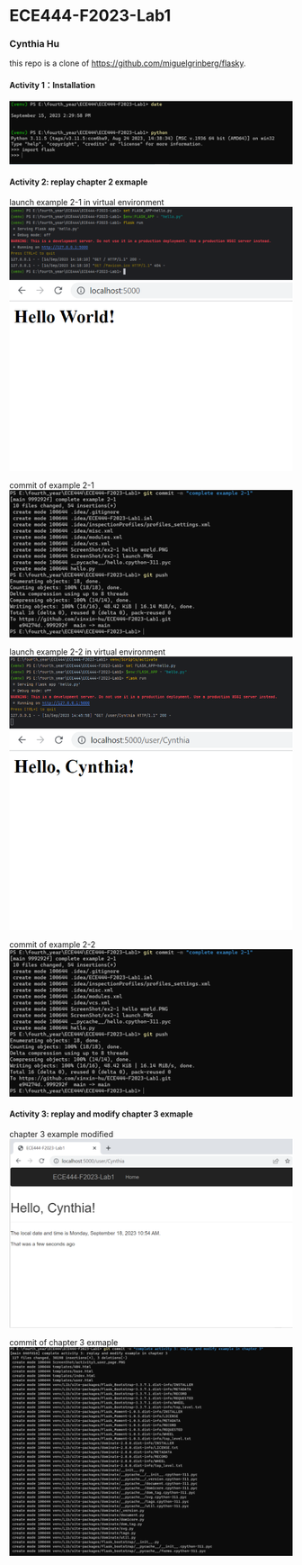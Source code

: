 # ECE444-F2023-Lab1
### Cynthia Hu
this repo is a clone of 
https://github.com/miguelgrinberg/flasky.

#### Activity 1：Installation
![Alt text](<ScreenShot/Lab1 activity 1.PNG>)

#### Activity 2: replay chapter 2 exmaple
launch example 2-1 in virtual environment
![Alt text](<ScreenShot/ex2-1 launch.PNG>)
![Alt text](<ScreenShot/ex2-1 hello world.PNG>)

commit of example 2-1
![Alt text](ScreenShot/ex2-1_commit.PNG)

launch example 2-2 in virtual environment
![Alt text](<ScreenShot/ex2-2 launch.PNG>)
![Alt text](ScreenShot/ex2-2_hello_user.PNG)

commit of example 2-2
![Alt text](ScreenShot/ex2-1_commit.PNG)

#### Activity 3: replay and modify chapter 3 exmaple
chapter 3 example modified
![Alt text](ScreenShot/activity3_user_page.PNG)

commit of chapter 3 exmaple
![Alt text](ScreenShot/activity3_commit.PNG)
